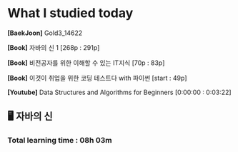 <h1>What I studied today</h1>

<strong>[BaekJoon]</strong> Gold3_14622

<strong>[Book]</strong> 자바의 신 1 [268p : 291p]

<strong>[Book]</strong> 비전공자를 위한 이해할 수 있는 IT지식 [70p : 83p]

<strong>[Book]</strong> 이것이 취업을 위한 코딩 테스트다 with 파이썬 [start : 49p]

<strong>[Youtube]</strong> Data Structures and Algorithms for Beginners [0:00:00 : 0:03:22]

## 🖥 자바의 신



<h3>Total learning time : 08h 03m</h3>


